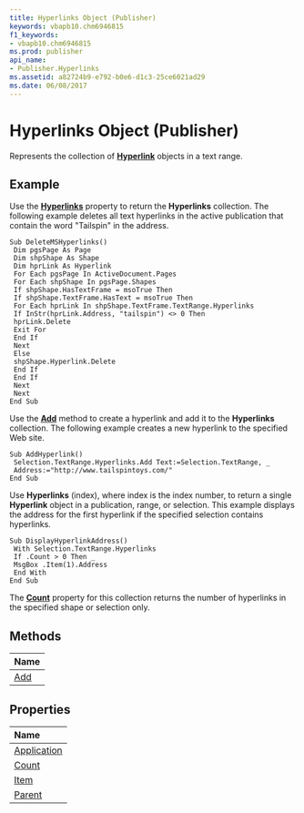 ```yaml
---
title: Hyperlinks Object (Publisher)
keywords: vbapb10.chm6946815
f1_keywords:
- vbapb10.chm6946815
ms.prod: publisher
api_name:
- Publisher.Hyperlinks
ms.assetid: a82724b9-e792-b0e6-d1c3-25ce6021ad29
ms.date: 06/08/2017
---
```



# Hyperlinks Object (Publisher)

Represents the collection of  **[Hyperlink](Publisher.Hyperlink.md)** objects in a text range.


## Example

Use the  **[Hyperlinks](http://msdn.microsoft.com/library/0cf1f043-532c-3ffc-67cf-389adc5ac02f%28Office.15%29.aspx)** property to return the **Hyperlinks** collection. The following example deletes all text hyperlinks in the active publication that contain the word "Tailspin" in the address.


```
Sub DeleteMSHyperlinks() 
 Dim pgsPage As Page 
 Dim shpShape As Shape 
 Dim hprLink As Hyperlink 
 For Each pgsPage In ActiveDocument.Pages 
 For Each shpShape In pgsPage.Shapes 
 If shpShape.HasTextFrame = msoTrue Then 
 If shpShape.TextFrame.HasText = msoTrue Then 
 For Each hprLink In shpShape.TextFrame.TextRange.Hyperlinks 
 If InStr(hprLink.Address, "tailspin") <> 0 Then 
 hprLink.Delete 
 Exit For 
 End If 
 Next 
 Else 
 shpShape.Hyperlink.Delete 
 End If 
 End If 
 Next 
 Next 
End Sub
```

Use the  **[Add](http://msdn.microsoft.com/library/f5a8cc01-a571-623d-bfab-fe48e43a21b1%28Office.15%29.aspx)** method to create a hyperlink and add it to the **Hyperlinks** collection. The following example creates a new hyperlink to the specified Web site.




```
Sub AddHyperlink() 
 Selection.TextRange.Hyperlinks.Add Text:=Selection.TextRange, _ 
 Address:="http://www.tailspintoys.com/" 
End Sub
```

Use  **Hyperlinks** (index), where index is the index number, to return a single **Hyperlink** object in a publication, range, or selection. This example displays the address for the first hyperlink if the specified selection contains hyperlinks.




```
Sub DisplayHyperlinkAddress() 
 With Selection.TextRange.Hyperlinks 
 If .Count > 0 Then _ 
 MsgBox .Item(1).Address 
 End With 
End Sub
```

The  **[Count](http://msdn.microsoft.com/library/36747f3e-b365-11ca-9cbe-f6148f7da235%28Office.15%29.aspx)** property for this collection returns the number of hyperlinks in the specified shape or selection only.


## Methods



|**Name**|
|:-----|
|[Add](http://msdn.microsoft.com/library/f5a8cc01-a571-623d-bfab-fe48e43a21b1%28Office.15%29.aspx)|

## Properties



|**Name**|
|:-----|
|[Application](http://msdn.microsoft.com/library/c025e261-dc0e-9445-2c89-c9e79db6b3cd%28Office.15%29.aspx)|
|[Count](http://msdn.microsoft.com/library/36747f3e-b365-11ca-9cbe-f6148f7da235%28Office.15%29.aspx)|
|[Item](http://msdn.microsoft.com/library/8d288fc6-9ded-5732-b972-6fa366ef31c3%28Office.15%29.aspx)|
|[Parent](http://msdn.microsoft.com/library/e3b25f19-6322-172a-3620-c3e728074655%28Office.15%29.aspx)|

